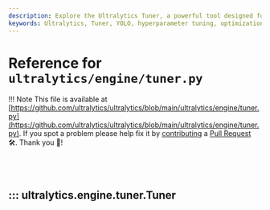 ```yaml
---
description: Explore the Ultralytics Tuner, a powerful tool designed for hyperparameter tuning of YOLO models to optimize performance across various tasks like object detection, image classification, and more.
keywords: Ultralytics, Tuner, YOLO, hyperparameter tuning, optimization, object detection, image classification, instance segmentation, pose estimation, multi-object tracking
---
```


# Reference for `ultralytics/engine/tuner.py`

!!! Note
    This file is available at [https://github.com/ultralytics/ultralytics/blob/main/ultralytics/engine/tuner.py](https://github.com/ultralytics/ultralytics/blob/main/ultralytics/engine/tuner.py). If you spot a problem please help fix it by [contributing](https://docs.ultralytics.com/help/contributing/) a [Pull Request](https://github.com/ultralytics/ultralytics/edit/main/ultralytics/engine/tuner.py) 🛠️. Thank you 🙏!

<br><br>

## ::: ultralytics.engine.tuner.Tuner

<br><br>
